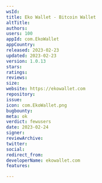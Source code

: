 ```yaml
---
wsId: 
title: Eko Wallet - Bitcoin Wallet
altTitle: 
authors: 
users: 100
appId: com.EkoWallet
appCountry: 
released: 2023-02-23
updated: 2023-02-23
version: 1.0.13
stars: 
ratings: 
reviews: 
size: 
website: https://ekowallet.com
repository: 
issue: 
icon: com.EkoWallet.png
bugbounty: 
meta: ok
verdict: fewusers
date: 2023-02-24
signer: 
reviewArchive: 
twitter: 
social: 
redirect_from: 
developerName: ekowallet.com
features: 

---
```


